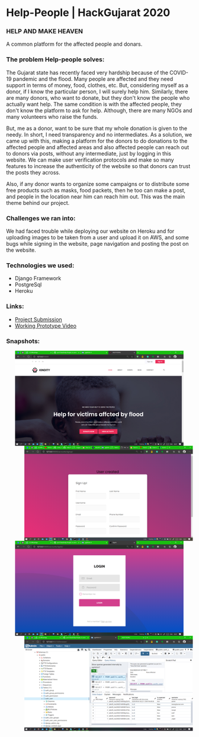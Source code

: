 # Help-People | HackGujarat 2020

### HELP AND MAKE HEAVEN
A common platform for the affected people and donars.

### The problem Help-people solves:

The Gujarat state has recently faced very hardship because of the COVID-19 pandemic and the flood. Many people are affected and they need support in terms of money, food, clothes, etc. But, considering myself as a donor, if I know the particular person, I will surely help him. Similarly, there are many donors, who want to donate, but they don't know the people who actually want help. The same condition is with the affected people, they don't know the platform to ask for help. Although, there are many NGOs and many volunteers who raise the funds.

But, me as a donor, want to be sure that my whole donation is given to the needy. In short, I need transparency and no intermediates. As a solution, we came up with this, making a platform for the donors to do donations to the affected people and affected areas and also affected people can reach out to donors via posts, without any intermediate, just by logging in this website. We can make user verification protocols and make so many features to increase the authenticity of the website so that donors can trust the posts they across.

Also, if any donor wants to organize some campaigns or to distribute some free products such as masks, food packets, then he too can make a post, and people in the location near him can reach him out. This was the main theme behind our project.

### Challenges we ran into:

We had faced trouble while deploying our website on Heroku and for uploading images to be taken from a user and upload it on AWS, and some bugs while signing in the website, page navigation and posting the post on the website.

### Technologies we used:

  - Django Framework
  - PostgreSql
  - Heroku

### Links:

  - [Project Submission](https://devfolio.co/submissions/helppeople)
  - [Working Prototype Video](https://youtu.be/RfmxibnD430)

### Snapshots:
<div> 
 <ul>
    <img align="left" src="images/homepage.png" width=455> 
    <img align="right" src="images/usercreated.png" width=455> 
  </ul>
  </br>
  </br>
  <ul>
    <img align="left" src="images/loginpage.png" width=455> 
    <img align="right" src="images/schema.png" width=455> 
  </ul>
</div>
